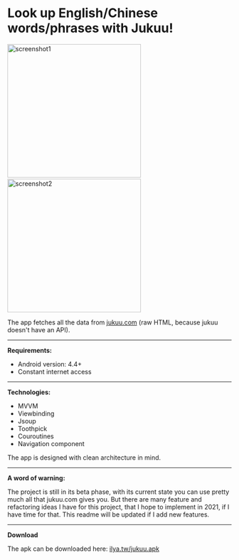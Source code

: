 # Look up English/Chinese words/phrases with Jukuu!

<img src="https://user-images.githubusercontent.com/49668442/103409026-7b8e4b80-4b97-11eb-8e68-47eef6856023.jpg" alt="screenshot1" width="300"/>&nbsp;&nbsp;&nbsp;&nbsp;&nbsp;&nbsp;&nbsp;&nbsp;&nbsp;<img src="https://user-images.githubusercontent.com/49668442/103409053-9b257400-4b97-11eb-81c4-28dc9cee060d.jpg" alt="screenshot2" width="300"/>

The app fetches all the data from [jukuu.com](http://www.jukuu.com) (raw HTML, because jukuu doesn't have an API).

-----
**Requirements:** 

* Android version: 4.4+
* Constant internet access

----
**Technologies:**

* MVVM
* Viewbinding
* Jsoup
* Toothpick
* Couroutines
* Navigation component

The app is designed with clean architecture in mind.

-----
**A word of warning:**

The project is still in its beta phase, with its current state you can use pretty much all that jukuu.com gives you. But there are many feature and refactoring ideas I have for this project, that I hope to implement in 2021, if I have time for that. This readme will be updated if I add new features.

------
**Download**

The apk can be downloaded here: [ilya.tw/jukuu.apk](https://ilya.tw/jukuu.apk)
